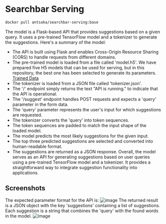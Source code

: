 # Searchbar Serving
```bash
docker pull antsaka/searchbar-serving:base
```
The model is a Flask-based API that provides suggestions based on a given query. It uses a pre-trained TensorFlow model and a tokenizer to generate the suggestions. Here's a summary of the model:

* The API is built using Flask and enables Cross-Origin Resource Sharing (CORS) to handle requests from different domains.
* The pre-trained model is loaded from a file called 'model.h5'. We have prepared five H5 models that can be used for serving, but in this repository, the best one has been selected to generate its parameters. [Trained Data](https://drive.google.com/drive/folders/1C6hTM9CHSrO-dM_goDOuH17QWHy__a-J?usp=drive_link)
* The tokenizer is loaded from a JSON file called 'tokenizer.json'.
* The '/' endpoint simply returns the text "API is running." to indicate that the API is operational.
* The '/suggest' endpoint handles POST requests and expects a 'query' parameter in the form data.
* The 'query' parameter represents the user's input for which suggestions are requested.
* The tokenizer converts the 'query' into token sequences.
* The token sequences are padded to match the input shape of the loaded model.
* The model predicts the most likely suggestions for the given input.
* The top three predicted suggestions are selected and converted into human-readable format.
* The suggestions are returned as a JSON response.
Overall, the model serves as an API for generating suggestions based on user queries using a pre-trained TensorFlow model and a tokenizer. It provides a straightforward way to integrate suggestion functionality into applications.

## Screenshots
The expected parameter format for the API is:
![image](https://github.com/C23-DF02-DiskusAI-Dicoding-Indonesia/API-Serving/assets/76771393/22ddfe79-9e14-498d-9180-8f178c233d3a)
The returned result is a JSON object with the key 'suggestions' containing a list of suggestions. Each suggestion is a string that combines the 'query' with the found words in the model.
![image](https://github.com/C23-DF02-DiskusAI-Dicoding-Indonesia/API-Serving/assets/76771393/e140b88d-6568-4d62-9168-6cb107f251a1)



